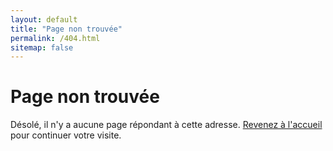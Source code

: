 ```yaml
---
layout: default
title: "Page non trouvée"
permalink: /404.html
sitemap: false
---
```


<div class="page">
  <h1 class="page-title">Page non trouvée</h1>
  <p class="lead">Désolé, il n'y a aucune page répondant à cette adresse. <a href="{{ "/" | relative_url }}">Revenez à l'accueil</a> pour continuer votre visite.</p>
</div>
